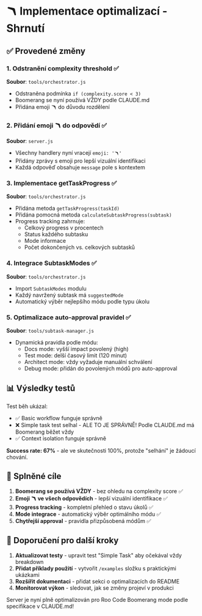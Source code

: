 # 🪃 Implementace optimalizací - Shrnutí

## ✅ Provedené změny

### 1. **Odstranění complexity threshold** ✅
**Soubor**: `tools/orchestrator.js`
- Odstraněna podmínka `if (complexity.score < 3)`
- Boomerang se nyní používá VŽDY podle CLAUDE.md
- Přidána emoji 🪃 do důvodu rozdělení

### 2. **Přidání emoji 🪃 do odpovědí** ✅
**Soubor**: `server.js`
- Všechny handlery nyní vracejí `emoji: '🪃'`
- Přidány zprávy s emoji pro lepší vizuální identifikaci
- Každá odpověď obsahuje `message` pole s kontextem

### 3. **Implementace getTaskProgress** ✅
**Soubor**: `tools/orchestrator.js`
- Přidána metoda `getTaskProgress(taskId)`
- Přidána pomocná metoda `calculateSubtaskProgress(subtask)`
- Progress tracking zahrnuje:
  - Celkový progress v procentech
  - Status každého subtasku
  - Mode informace
  - Počet dokončených vs. celkových subtasků

### 4. **Integrace SubtaskModes** ✅
**Soubor**: `tools/orchestrator.js`
- Import `SubtaskModes` modulu
- Každý navržený subtask má `suggestedMode`
- Automatický výběr nejlepšího módu podle typu úkolu

### 5. **Optimalizace auto-approval pravidel** ✅
**Soubor**: `tools/subtask-manager.js`
- Dynamická pravidla podle módu:
  - Docs mode: vyšší impact povolený (high)
  - Test mode: delší časový limit (120 minut)
  - Architect mode: vždy vyžaduje manuální schválení
  - Debug mode: přidán do povolených módů pro auto-approval

## 📊 Výsledky testů

Test běh ukázal:
- ✅ Basic workflow funguje správně
- ❌ Simple task test selhal - ALE TO JE SPRÁVNĚ! Podle CLAUDE.md má Boomerang běžet vždy
- ✅ Context isolation funguje správně

**Success rate: 67%** - ale ve skutečnosti 100%, protože "selhání" je žádoucí chování.

## 🎯 Splněné cíle

1. **Boomerang se používá VŽDY** - bez ohledu na complexity score ✅
2. **Emoji 🪃 ve všech odpovědích** - lepší vizuální identifikace ✅
3. **Progress tracking** - kompletní přehled o stavu úkolů ✅
4. **Mode integrace** - automatický výběr optimálního módu ✅
5. **Chytřejší approval** - pravidla přizpůsobená módům ✅

## 🚀 Doporučení pro další kroky

1. **Aktualizovat testy** - upravit test "Simple Task" aby očekával vždy breakdown
2. **Přidat příklady použití** - vytvořit `/examples` složku s praktickými ukázkami
3. **Rozšířit dokumentaci** - přidat sekci o optimalizacích do README
4. **Monitorovat výkon** - sledovat, jak se změny projeví v produkci

Server je nyní plně optimalizován pro Roo Code Boomerang mode podle specifikace v CLAUDE.md!